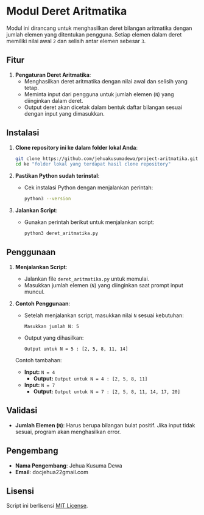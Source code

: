 # Modul Deret Aritmatika

Modul ini dirancang untuk menghasilkan deret bilangan aritmatika dengan jumlah elemen yang ditentukan pengguna. Setiap elemen dalam deret memiliki nilai awal `2` dan selisih antar elemen sebesar `3`.

## Fitur
1. **Pengaturan Deret Aritmatika**:
   - Menghasilkan deret aritmatika dengan nilai awal dan selisih yang tetap.
   - Meminta input dari pengguna untuk jumlah elemen (`N`) yang diinginkan dalam deret.
   - Output deret akan dicetak dalam bentuk daftar bilangan sesuai dengan input yang dimasukkan.

## Instalasi

1. **Clone repository ini ke dalam folder lokal Anda**:
    ```bash
    git clone https://github.com/jehuakusumadewa/project-aritmatika.git
    cd ke "folder lokal yang terdapat hasil clone repository"
    ```

2. **Pastikan Python sudah terinstal**:
    - Cek instalasi Python dengan menjalankan perintah:
      ```bash
      python3 --version
      ```

3. **Jalankan Script**:
    - Gunakan perintah berikut untuk menjalankan script:
      ```bash
      python3 deret_aritmatika.py
      ```

## Penggunaan

1. **Menjalankan Script**:
   - Jalankan file `deret_aritmatika.py` untuk memulai.
   - Masukkan jumlah elemen (`N`) yang diinginkan saat prompt input muncul.
   
2. **Contoh Penggunaan**:
   - Setelah menjalankan script, masukkan nilai `N` sesuai kebutuhan:
     ```
     Masukkan jumlah N: 5
     ```
   - Output yang dihasilkan:
     ```
     Output untuk N = 5 : [2, 5, 8, 11, 14]
     ```
   
   Contoh tambahan:
   - **Input:** `N = 4`
     - **Output:** `Output untuk N = 4 : [2, 5, 8, 11]`
   - **Input:** `N = 7`
     - **Output:** `Output untuk N = 7 : [2, 5, 8, 11, 14, 17, 20]`

## Validasi

- **Jumlah Elemen (`N`)**: Harus berupa bilangan bulat positif. Jika input tidak sesuai, program akan menghasilkan error.

## Pengembang

- **Nama Pengembang**: Jehua Kusuma Dewa
- **Email**: docjehua22gmail.com

## Lisensi

Script ini berlisensi [MIT License](LICENSE).
